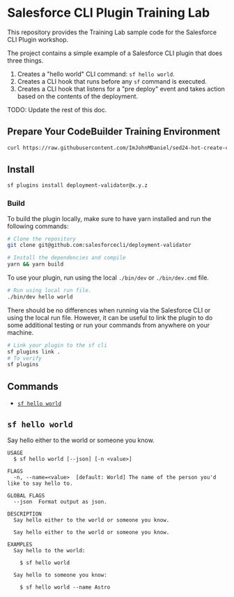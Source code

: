 # Salesforce CLI Plugin Training Lab

This repository provides the Training Lab sample code for the Salesforce CLI Plugin workshop.

The project contains a simple example of a Salesforce CLI plugin that does three things.

1. Creates a "hello world" CLI command: `sf hello world`.
2. Creates a CLI hook that runs before any `sf` command is executed.
3. Creates a CLI hook that listens for a "pre deploy" event and takes action based on the contents of the deployment.

TODO: Update the rest of this doc.

## Prepare Your CodeBuilder Training Environment

```bash
curl https://raw.githubusercontent.com/ImJohnMDaniel/sed24-hot-create-cli-plugin/main/setup-training-lab | bash
```

## Install

```bash
sf plugins install deployment-validator@x.y.z
```

### Build

To build the plugin locally, make sure to have yarn installed and run the following commands:

```bash
# Clone the repository
git clone git@github.com:salesforcecli/deployment-validator

# Install the dependencies and compile
yarn && yarn build
```

To use your plugin, run using the local `./bin/dev` or `./bin/dev.cmd` file.

```bash
# Run using local run file.
./bin/dev hello world
```

There should be no differences when running via the Salesforce CLI or using the local run file. However, it can be useful to link the plugin to do some additional testing or run your commands from anywhere on your machine.

```bash
# Link your plugin to the sf cli
sf plugins link .
# To verify
sf plugins
```

## Commands

<!-- commands -->

- [`sf hello world`](#sf-hello-world)

## `sf hello world`

Say hello either to the world or someone you know.

```
USAGE
  $ sf hello world [--json] [-n <value>]

FLAGS
  -n, --name=<value>  [default: World] The name of the person you'd like to say hello to.

GLOBAL FLAGS
  --json  Format output as json.

DESCRIPTION
  Say hello either to the world or someone you know.

  Say hello either to the world or someone you know.

EXAMPLES
  Say hello to the world:

    $ sf hello world

  Say hello to someone you know:

    $ sf hello world --name Astro
```

<!-- commandsstop -->
